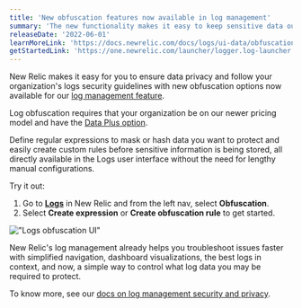 ```yaml
--- 
title: 'New obfuscation features now available in log management'
summary: 'The new functionality makes it easy to keep sensitive data out of logs'
releaseDate: '2022-06-01'
learnMoreLink: 'https://docs.newrelic.com/docs/logs/ui-data/obfuscation-ui/'
getStartedLink: 'https://one.newrelic.com/launcher/logger.log-launcher'
---
```


New Relic makes it easy for you to ensure data privacy and follow your organization's logs security guidelines with new obfuscation options now available for our [log management feature](https://docs.newrelic.com/docs/logs/get-started/get-started-log-management). 

Log obfuscation requires that your organization be on our newer pricing model and have the [Data Plus option](https://docs.newrelic.com/docs/data-apis/manage-data/manage-data-coming-new-relic#data-prices).  

Define regular expressions to mask or hash data you want to protect and easily create custom rules before sensitive information is being stored, all directly available in the Logs user interface without the need for lengthy manual configurations.

Try it out:

1. Go to [**Logs**](https://one.newrelic.com/launcher/logger.log-launcher) in New Relic and from the left nav, select **Obfuscation**.
2. Select **Create expression** or **Create obfuscation rule** to get started.

!["Logs obfuscation UI"](./images/obfuscation_ui.png "Logs obfuscation UI")

New Relic's log management already helps you troubleshoot issues faster with simplified navigation, dashboard visualizations, the best logs in context, and now, a simple way to control what log data you may be required to protect.

To know more, see our [docs on log management security and privacy](https://docs.newrelic.com/docs/logs/get-started/new-relics-log-management-security-privacy).